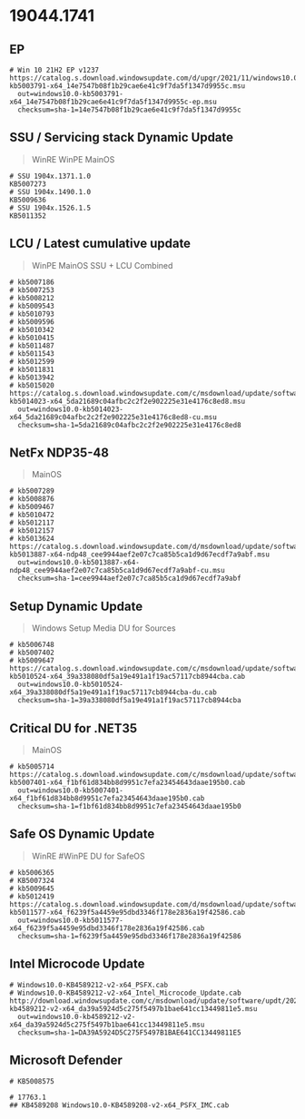 # 19044.1741

## EP

```
# Win 10 21H2 EP v1237
https://catalog.s.download.windowsupdate.com/d/upgr/2021/11/windows10.0-kb5003791-x64_14e7547b08f1b29cae6e41c9f7da5f1347d9955c.msu
  out=windows10.0-kb5003791-x64_14e7547b08f1b29cae6e41c9f7da5f1347d9955c-ep.msu
  checksum=sha-1=14e7547b08f1b29cae6e41c9f7da5f1347d9955c
```

## SSU / Servicing stack Dynamic Update

> WinRE WinPE MainOS

```
# SSU 1904x.1371.1.0
KB5007273
# SSU 1904x.1490.1.0
KB5009636
# SSU 1904x.1526.1.5
KB5011352
```

## LCU / Latest cumulative update

> WinPE MainOS
> SSU + LCU Combined

```
# kb5007186
# kb5007253
# kb5008212
# kb5009543
# kb5010793
# kb5009596
# kb5010342
# kb5010415
# kb5011487
# kb5011543
# kb5012599
# kb5011831
# kb5013942
# kb5015020
https://catalog.s.download.windowsupdate.com/c/msdownload/update/software/updt/2022/05/windows10.0-kb5014023-x64_5da21689c04afbc2c2f2e902225e31e4176c8ed8.msu
  out=windows10.0-kb5014023-x64_5da21689c04afbc2c2f2e902225e31e4176c8ed8-cu.msu
  checksum=sha-1=5da21689c04afbc2c2f2e902225e31e4176c8ed8
```

## NetFx NDP35-48

> MainOS

```
# kb5007289
# kb5008876
# kb5009467
# kb5010472
# kb5012117
# kb5012157
# kb5013624
https://catalog.s.download.windowsupdate.com/d/msdownload/update/software/updt/2022/04/windows10.0-kb5013887-x64-ndp48_cee9944aef2e07c7ca85b5ca1d9d67ecdf7a9abf.msu
  out=windows10.0-kb5013887-x64-ndp48_cee9944aef2e07c7ca85b5ca1d9d67ecdf7a9abf-cu.msu
  checksum=sha-1=cee9944aef2e07c7ca85b5ca1d9d67ecdf7a9abf
```

## Setup Dynamic Update

> Windows Setup Media
> DU for Sources

```
# kb5006748
# kb5007402
# kb5009647
https://catalog.s.download.windowsupdate.com/c/msdownload/update/software/crup/2022/02/windows10.0-kb5010524-x64_39a338080df5a19e491a1f19ac57117cb8944cba.cab
  out=windows10.0-kb5010524-x64_39a338080df5a19e491a1f19ac57117cb8944cba-du.cab
  checksum=sha-1=39a338080df5a19e491a1f19ac57117cb8944cba
```

## Critical DU for .NET35

> MainOS

```
# kb5005714
https://catalog.s.download.windowsupdate.com/c/msdownload/update/software/crup/2021/11/windows10.0-kb5007401-x64_f1bf61d834bb8d9951c7efa23454643daae195b0.cab
  out=windows10.0-kb5007401-x64_f1bf61d834bb8d9951c7efa23454643daae195b0.cab
  checksum=sha-1=f1bf61d834bb8d9951c7efa23454643daae195b0
```

## Safe OS Dynamic Update

> WinRE #WinPE
> DU for SafeOS

```
# kb5006365
# KB5007324
# kb5009645
# kb5012419
https://catalog.s.download.windowsupdate.com/d/msdownload/update/software/crup/2022/03/windows10.0-kb5011577-x64_f6239f5a4459e95dbd3346f178e2836a19f42586.cab
  out=windows10.0-kb5011577-x64_f6239f5a4459e95dbd3346f178e2836a19f42586.cab
  checksum=sha-1=f6239f5a4459e95dbd3346f178e2836a19f42586
```

## Intel Microcode Update

```
# Windows10.0-KB4589212-v2-x64_PSFX.cab
# Windows10.0-KB4589212-v2-x64_Intel_Microcode_Update.cab
http://download.windowsupdate.com/c/msdownload/update/software/updt/2021/01/windows10.0-kb4589212-v2-x64_da39a5924d5c275f5497b1bae641cc13449811e5.msu
  out=windows10.0-kb4589212-v2-x64_da39a5924d5c275f5497b1bae641cc13449811e5.msu
  checksum=sha-1=DA39A5924D5C275F5497B1BAE641CC13449811E5
```

## Microsoft Defender

```
# KB5008575
```

```
# 17763.1
## KB4589208 Windows10.0-KB4589208-v2-x64_PSFX_IMC.cab
```